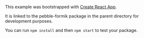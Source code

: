 This example was bootstrapped with [Create React App](https://github.com/facebook/create-react-app).

It is linked to the pebble-formik package in the parent directory for development purposes.

You can run `npm install` and then `npm start` to test your package.
